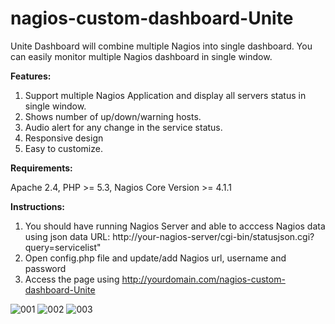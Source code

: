 
# nagios-custom-dashboard-Unite
Unite Dashboard will combine multiple Nagios into single dashboard. You can easily monitor multiple Nagios dashboard in single window. 

**Features:**

1. Support multiple Nagios Application and display all servers status in single window.
2. Shows number of up/down/warning hosts.
3. Audio alert for any change in the service status. 
4. Responsive design
5. Easy to customize.

**Requirements:**

Apache 2.4, PHP >= 5.3, Nagios Core Version >= 4.1.1 

**Instructions:**
1. You should have running Nagios Server and able to acccess Nagios data using json data URL: http://your-nagios-server/cgi-bin/statusjson.cgi?query=servicelist"
2. Open config.php file and update/add Nagios url, username and password
3. Access the page using http://yourdomain.com/nagios-custom-dashboard-Unite

![001](https://user-images.githubusercontent.com/38825400/119232364-a24b1f80-bb42-11eb-8403-dc9603c93bfc.jpg)
![002](https://user-images.githubusercontent.com/38825400/119232372-b4c55900-bb42-11eb-8b93-6e5764995af8.jpg)
![003](https://user-images.githubusercontent.com/38825400/119232374-b727b300-bb42-11eb-92e1-fe23017abb13.jpg)
